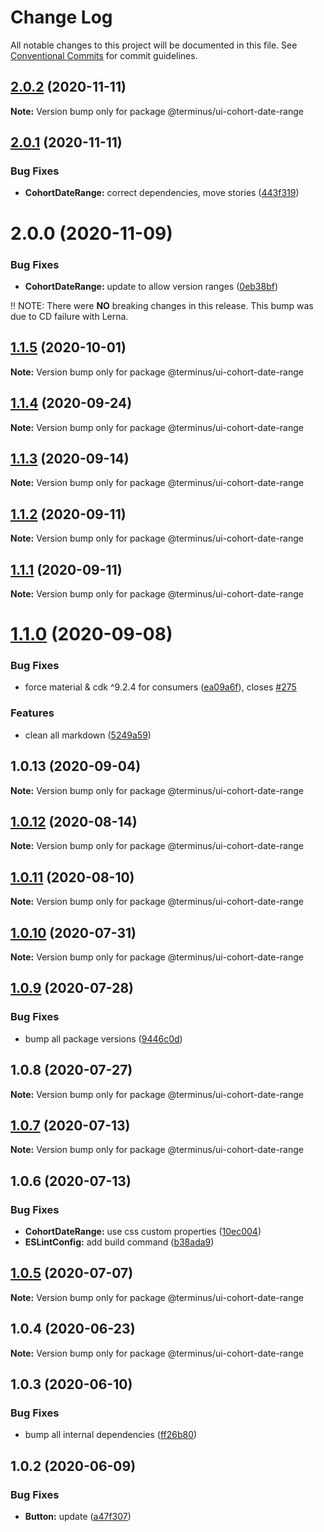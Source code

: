 # Change Log

All notable changes to this project will be documented in this file.
See [Conventional Commits](https://conventionalcommits.org) for commit guidelines.

## [2.0.2](https://github.com/GetTerminus/terminus-oss/compare/@terminus/ui-cohort-date-range@2.0.1...@terminus/ui-cohort-date-range@2.0.2) (2020-11-11)

**Note:** Version bump only for package @terminus/ui-cohort-date-range





## [2.0.1](https://github.com/GetTerminus/terminus-oss/compare/@terminus/ui-cohort-date-range@2.0.0...@terminus/ui-cohort-date-range@2.0.1) (2020-11-11)


### Bug Fixes

* **CohortDateRange:** correct dependencies, move stories ([443f319](https://github.com/GetTerminus/terminus-oss/commit/443f3199fd17cdc2ef9a49212feb5b15e2d4f720))





# 2.0.0 (2020-11-09)


### Bug Fixes

* **CohortDateRange:** update to allow version ranges ([0eb38bf](https://github.com/GetTerminus/terminus-oss/commit/0eb38bfc8b77f29fad14a702577e375a8b1e9213))

:bangbang: NOTE: There were **NO** breaking changes in this release. This bump was due to CD failure with Lerna.






## [1.1.5](https://github.com/GetTerminus/terminus-oss/compare/@terminus/ui-cohort-date-range@1.1.4...@terminus/ui-cohort-date-range@1.1.5) (2020-10-01)

**Note:** Version bump only for package @terminus/ui-cohort-date-range





## [1.1.4](https://github.com/GetTerminus/terminus-oss/compare/@terminus/ui-cohort-date-range@1.1.3...@terminus/ui-cohort-date-range@1.1.4) (2020-09-24)

**Note:** Version bump only for package @terminus/ui-cohort-date-range





## [1.1.3](https://github.com/GetTerminus/terminus-oss/compare/@terminus/ui-cohort-date-range@1.1.2...@terminus/ui-cohort-date-range@1.1.3) (2020-09-14)

**Note:** Version bump only for package @terminus/ui-cohort-date-range





## [1.1.2](https://github.com/GetTerminus/terminus-oss/compare/@terminus/ui-cohort-date-range@1.1.1...@terminus/ui-cohort-date-range@1.1.2) (2020-09-11)

**Note:** Version bump only for package @terminus/ui-cohort-date-range





## [1.1.1](https://github.com/GetTerminus/terminus-oss/compare/@terminus/ui-cohort-date-range@1.1.0...@terminus/ui-cohort-date-range@1.1.1) (2020-09-11)

**Note:** Version bump only for package @terminus/ui-cohort-date-range





# [1.1.0](https://github.com/GetTerminus/terminus-oss/compare/@terminus/ui-cohort-date-range@1.0.13...@terminus/ui-cohort-date-range@1.1.0) (2020-09-08)


### Bug Fixes

* force material & cdk ^9.2.4 for consumers ([ea09a6f](https://github.com/GetTerminus/terminus-oss/commit/ea09a6ff88a1ea239fe0e24cb011abfb3ffc8908)), closes [#275](https://github.com/GetTerminus/terminus-oss/issues/275)


### Features

* clean all markdown ([5249a59](https://github.com/GetTerminus/terminus-oss/commit/5249a59486be63b6d9a0be7a801defb9b6adcedc))





## 1.0.13 (2020-09-04)

**Note:** Version bump only for package @terminus/ui-cohort-date-range





## [1.0.12](https://github.com/GetTerminus/terminus-oss/compare/@terminus/ui-cohort-date-range@1.0.11...@terminus/ui-cohort-date-range@1.0.12) (2020-08-14)

**Note:** Version bump only for package @terminus/ui-cohort-date-range

## [1.0.11](https://github.com/GetTerminus/terminus-oss/compare/@terminus/ui-cohort-date-range@1.0.10...@terminus/ui-cohort-date-range@1.0.11) (2020-08-10)

**Note:** Version bump only for package @terminus/ui-cohort-date-range

## [1.0.10](https://github.com/GetTerminus/terminus-oss/compare/@terminus/ui-cohort-date-range@1.0.9...@terminus/ui-cohort-date-range@1.0.10) (2020-07-31)

**Note:** Version bump only for package @terminus/ui-cohort-date-range

## [1.0.9](https://github.com/GetTerminus/terminus-oss/compare/@terminus/ui-cohort-date-range@1.0.8...@terminus/ui-cohort-date-range@1.0.9) (2020-07-28)

### Bug Fixes

* bump all package versions ([9446c0d](https://github.com/GetTerminus/terminus-oss/commit/9446c0d5cde3bd693cfba7cabbfd2db443a47b00))

## 1.0.8 (2020-07-27)

**Note:** Version bump only for package @terminus/ui-cohort-date-range

## [1.0.7](https://github.com/GetTerminus/terminus-oss/compare/@terminus/ui-cohort-date-range@1.0.6...@terminus/ui-cohort-date-range@1.0.7) (2020-07-13)

**Note:** Version bump only for package @terminus/ui-cohort-date-range

## 1.0.6 (2020-07-13)

### Bug Fixes

* **CohortDateRange:** use css custom properties ([10ec004](https://github.com/GetTerminus/terminus-oss/commit/10ec004197ef73961318214e5f10b47d00bae944))
* **ESLintConfig:** add build command ([b38ada9](https://github.com/GetTerminus/terminus-oss/commit/b38ada91d034ebe18b96f46b603b13b0ccbca5c0))

## [1.0.5](https://github.com/GetTerminus/terminus-oss/compare/@terminus/ui-cohort-date-range@1.0.4...@terminus/ui-cohort-date-range@1.0.5) (2020-07-07)

**Note:** Version bump only for package @terminus/ui-cohort-date-range

## 1.0.4 (2020-06-23)

**Note:** Version bump only for package @terminus/ui-cohort-date-range

## 1.0.3 (2020-06-10)

### Bug Fixes

* bump all internal dependencies ([ff26b80](https://github.com/GetTerminus/terminus-oss/commit/ff26b806bb599401f006996be5b567a378e68ef3))

## 1.0.2 (2020-06-09)

### Bug Fixes

* **Button:** update ([a47f307](https://github.com/GetTerminus/terminus-oss/commit/a47f30757b9216d6ee76788c117e76eacf5289e5))
